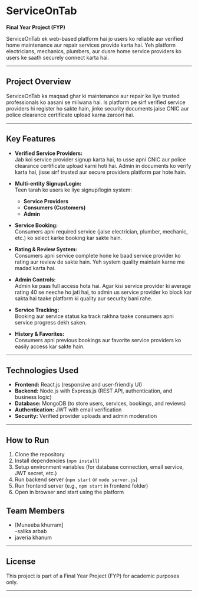 # ServiceOnTab

**Final Year Project (FYP)**

ServiceOnTab ek web-based platform hai jo users ko reliable aur verified home maintenance aur repair services provide karta hai. Yeh platform electricians, mechanics, plumbers, aur dusre home service providers ko users ke saath securely connect karta hai.

---

## Project Overview

ServiceOnTab ka maqsad ghar ki maintenance aur repair ke liye trusted professionals ko aasani se milwana hai. Is platform pe sirf verified service providers hi register ho sakte hain, jinke security documents jaise CNIC aur police clearance certificate upload karna zaroori hai.

---

## Key Features

- **Verified Service Providers:**  
  Jab koi service provider signup karta hai, to usse apni CNIC aur police clearance certificate upload karni hoti hai. Admin in documents ko verify karta hai, jisse sirf trusted aur secure providers platform par hote hain.

- **Multi-entity Signup/Login:**  
  Teen tarah ke users ke liye signup/login system:  
  - **Service Providers**  
  - **Consumers (Customers)**  
  - **Admin**

- **Service Booking:**  
  Consumers apni required service (jaise electrician, plumber, mechanic, etc.) ko select karke booking kar sakte hain.

- **Rating & Review System:**  
  Consumers apni service complete hone ke baad service provider ko rating aur review de sakte hain. Yeh system quality maintain karne me madad karta hai.

- **Admin Controls:**  
  Admin ke paas full access hota hai. Agar kisi service provider ki average rating 40 se neeche ho jati hai, to admin us service provider ko block kar sakta hai taake platform ki quality aur security bani rahe.

- **Service Tracking:**  
  Booking aur service status ka track rakhna taake consumers apni service progress dekh saken.

- **History & Favorites:**  
  Consumers apni previous bookings aur favorite service providers ko easily access kar sakte hain.

---

## Technologies Used

- **Frontend:** React.js (responsive and user-friendly UI)  
- **Backend:** Node.js with Express.js (REST API, authentication, and business logic)  
- **Database:** MongoDB (to store users, services, bookings, and reviews)  
- **Authentication:** JWT with email verification  
- **Security:** Verified provider uploads and admin moderation

---

## How to Run

1. Clone the repository  
2. Install dependencies (`npm install`)  
3. Setup environment variables (for database connection, email service, JWT secret, etc.)  
4. Run backend server (`npm start` or `node server.js`)  
5. Run frontend server (e.g., `npm start` in frontend folder)  
6. Open in browser and start using the platform



## Team Members

- [Muneeba khurram]  
-salika arbab
- javeria khanum

---

## License

This project is part of a Final Year Project (FYP) for academic purposes only.

---

